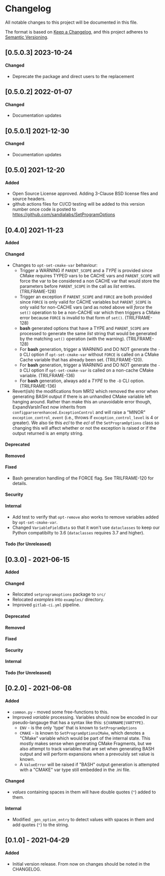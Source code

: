 Changelog
=========
All notable changes to this project will be documented in this file.

The format is based on [Keep a Changelog](https://keepachangelog.com/en/1.0.0/),
and this project adheres to [Semantic Versioning](https://semver.org/spec/v2.0.0.html).

<!--
## [X.Y.Z] - YYYY-MM-DD or [Unreleased]
#### Added
#### Changed
#### Deprecated
#### Removed
#### Fixed
#### Security
#### Internal
#### Todo (for Unreleased)
-->

## [0.5.0.3] 2023-10-24
#### Changed
- Deprecate the package and direct users to the replacement

## [0.5.0.2] 2022-01-07
#### Changed
- Documentation updates

## [0.5.0.1] 2021-12-30
#### Changed
- Documentation updates

## [0.5.0] 2021-12-20
#### Added
- Open Source License approved. Adding 3-Clause BSD license files and
  source headers.
- github actions files for CI/CD testing will be added to this version
  number once code is posted to https://github.com/sandialabs/SetProgramOptions

## [0.4.0] 2021-11-23
#### Added
#### Changed
- Changes to `opt-set-cmake-var` behaviour:
  - Trigger a WARNING if `PARENT_SCOPE` and a _TYPE_ is provided since CMake
    requires TYPED vars to be CACHE vars and `PARENT_SCOPE` will force the
    var to be considered a non CACHE var that would store the parameters
    before `PARENT_SCOPE` in the call as _list_ entries. (TRILFRAME-128)
  - Trigger an exception if `PARENT_SCOPE` and `FORCE` are both provided since
    `FORCE` is only valid for CACHE variables but `PARENT_SCOPE` is only valid
    for non-CACHE vars (and as noted above will _force_ the `set()` operation
    to be a non-CACHE var which then triggers a CMake error because `FORCE` is
    invalid to that form of `set()`. (TRILFRAME-128)
  - **bash** generated options that have a TYPE and `PARENT_SCOPE` are processed
    to generate the same _list_ string that would be generated by the matching
    `set()` operation (with the warning). (TRILFRAME-128)
  - For **bash** generation, trigger a WARNING and DO NOT generate the `-D` CLI option
    if `opt-set-cmake-var` without `FORCE` is called on a CMake Cache variable that has
    already been set. (TRILFRAME-120).
  - For **bash** generation, trigger a WARNING and DO NOT generate the `-D` CLI option
    if `opt-set-cmake-var` is called on a non-cache CMake variable. (TRILFRAME-136)
  - For **bash** generation, always add a _TYPE_ to the `-D` CLI option. (TRILFRAME-136)
- Revert(ish) the modifications from MR12 which removed the error when generating
  BASH output if there is an unhandled CMake variable left hanging around.
  Rather than make this an unavoidable error though, ExpandVarsInText now inherits
  from `configparserenhanced.ExceptionControl` and will raise a "MINOR"
  `exception_control_event` (i.e., throws if `exception_control_level` is 4 or greater).
  We also tie this _ecl_ to the _ecl_ of the `SetProgramOptions` class so changing this
  will affect whether or not the exception is raised or if the output returned is an
  empty string.
#### Deprecated
#### Removed
#### Fixed
- Bash generation handling of the FORCE flag. See TRILFRAME-120 for details.
#### Security
#### Internal
- Add test to verify that `opt-remove` also works to remove variables added
  by `opt-set-cmake-var`.
- Changed `VariableFieldData` so that it won't use `dataclasses` to keep our
  Python compatibilty to 3.6 (`dataclasses` requires 3.7 and higher).
#### Todo (for Unreleased)


## [0.3.0] - 2021-06-15
#### Added
#### Changed
- Relocated `setprogramoptions` package to `src/`
- Relocated _examples_ into `examples/` directory.
- Improved `gitlab-ci.yml` pipeline.
#### Deprecated
#### Removed
#### Fixed
#### Security
#### Internal
#### Todo (for Unreleased)



## [0.2.0] - 2021-06-08
#### Added
- `common.py` - moved some free-functions to this.
- Improved *variable* processing. Variables should now be encoded in our pseudo-langauge
  that has a syntax like this: `${VARNAME|VARTYPE}`.
  - `ENV` - is the only 'type' that is known to `SetProgramOptions`
  - `CMAKE` - is known to `SetProgramOptionsCMake`, which denotes a "CMake" variable
    which would be part of the internal state. This mostly makes sense when generating
    CMake Fragments, but we also attempt to track variables that are set when generating
    BASH output and will perform expansions when a prevoulsly set value is known.
  - A `ValueError` will be raised if "BASH" output generation is attempted with a "CMAKE"
    var type still embedded in the .ini file.
#### Changed
- _values_ containing spaces in them will have double quotes (`"`) added to them.
#### Internal
- Modified `_gen_option_entry` to detect values with spaces in them and add quotes (`"`) to the string.



## [0.1.0] - 2021-04-29
#### Added
- Initial version release. From now on changes should be noted in the
  CHANGELOG.
